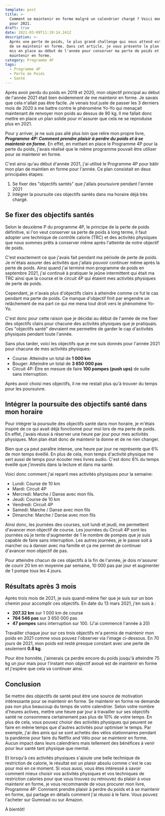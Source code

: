 ```yaml
---
template: post
title: >-
  Comment se maintenir en forme malgré un calendrier chargé ? Voici mon secret
  pour 2021.
draft: true
date: 2021-03-09T11:19:14.241Z
description: >-
  Après une perte de poids, le plus grand challenge qui nous attend est souvent
  de se maintenir en forme. Dans cet article, je vous présente le plan que j'ai
  mis en place au début de l'année pour conserver ma perte de poids et me
  maintenir en forme.
category: Programme 4P
tags:
  - Programme 4P
  - Perte de Poids
  - Santé
---
```

Après avoir perdu du poids en 2019 et 2020, mon objectif principal au début de l'année 2021 était bien évidemment de me maintenir en forme. Je savais que cela n'allait pas être facile. Je venais tout juste de passer les 3 derniers mois de 2020 à me battre contre le phénomène Yo-Yo qui menaçait maintenant de renvoyer mon poids au dessus de 90 kg. Il me fallait donc mettre en place un plan solide pour m'assurer que cela ne se reproduise plus en 2021.

Pour y arriver, je ne suis pas allé plus loin que relire mon propre livre, _**Programme 4P: Comment prendre plaisir à perdre du poids et à se maintenir en forme.**_  En effet, en mettant en place le Programme 4P pour la perte du poids, j'avais réalisé que le même programme pouvait être utiliser pour se maintenir en forme.

C'est ainsi qu'au début d'année 2021, j'ai utilisé le Programme 4P pour bâtir mon plan de maintien en forme pour l'année. Ce plan consistait en deux principales étapes:

1. Se fixer des "objectifs santés" que j'allais poursuivre pendant l'année 2021
2. Intégrer la poursuite ces objectifs santés dans ma horaire déjà très chargé.

## Se fixer des objectifs santés

Selon le deuxième P du programme 4P, le principe de la perte de poids définitive, si l'on veut conserver sa perte de poids à long terme, il faut adopter une technique de contrôle calorie (TRC) et des activités physiques que nous sommes prêts à conserver même après l'atteinte de notre objectif de poids.

C'est exactement ce que j'avais fait pendant ma période de perte de poids. Je m'étais assurer des activités que j'allais pouvoir continuer même après la perte de poids. Ainsi quand j'ai terminé mon programme de poids en septembre 2021, j'ai continué à pratiquer le jeûne intermittent qui était ma TRC ainsi que la course et le circuit 4P qui étaient mes activités physiques de perte de poids.

Cependant, je n'avais plus d'objectifs clairs à atteindre comme ce fut le cas pendant ma perte de poids. Ce manque d'objectif finit par engendre un relâchement de ma part ce qui me mena tout droit vers le phénomène Yo-Yo.

C'est donc pour cette raison que je décidai au début de l'année de me fixer des objectifs clairs pour chacune des activités physiques que je pratiquais. Ces "objectifs santé" devraient me permettre de garder le cap d'activités physiques pendant toute l'année.

Sans plus tarder, voici les objectifs que je me suis donnés pour l'année 2021 pour chacune de mes activités physiques:

* Course: Atteindre un total de **1 000 km**
* Bouger: Atteindre un total de **3 650 000 pas**
* Circuit 4P: Être en mesure de faire **100 pompes (push ups)** de suite sans interruption.

Après avoir choisi mes objectifs, il ne me restait plus qu'à trouver du temps pour les poursuivre.

## Intégrer la poursuite des objectifs santé dans mon horaire

Pour intégrer la poursuite des objectifs santé dans mon horaire, je m'étais inspiré de ce qui avait déjà fonctionné pour moi lors de ma perte de poids. En effet, j'avais réussi à réserver une heure par jour pour mes activités physiques. Mon plan était donc de maintenir la donne et de ne rien changer.

Bien que ça peut paraître intense, une heure par jour ne représente que 6% de mon temps éveillé. En plus de cela, mon temps d'activité physique me sert aussi de temps pour écouter mes livres audio. C'est donc 6% du temps éveillé que j'investis dans la lecture et dans ma santé.

Voici donc comment j'ai reparti mes activités physiques pour la semaine:

* Lundi: Course de 10 km
* Mardi: Circuit 4P
* Mercredi: Marche / Danse avec mon fils.
* Jeudi: Course de 10 km
* Vendredi: Circuit 4P
* Samedi: Marche / Danse avec mon fils
* Dimanche: Marche / Danse avec mon fils

Ainsi donc, les journées des courses, soit lundi et jeudi, me permettent d'avancer mon objectif de course. Les journées du Circuit 4P sont les journées où je tente d'augmenter de 1 le nombre de pompes que je suis capable de faire sans interruption. Les autres journées, je le passe soit à marcher ou à danser avec ma famille et ça me permet de continuer d'avancer mon objectif de pas.

Pour atteindre chacun de ces objectifs à la fin de l'année, je dois m'assurer de courir 20 km en moyenne par semaine, 10 000 pas par jour et augmenter de 1 pompe tous les 4 jours.

## Résultats après 3 mois

Après trois mois de 2021, je suis quand-même fier que je suis sur un bon chemin pour accomplir ces objectifs. En date du 13 mars 2021, j'en suis à :

* **207.32 km** sur 1 000 km de course
* **764 546 pas** sur 3 650 000 pas
* **47 pompes** sans interruption sur 100. (J'ai commencé l'année à 20)

Travailler chaque jour sur ces trois objectifs m'a permis de maintenir mon poids en 2021 comme vous pouvez l'observer via l'image ci-dessous. En 70 jours de 2021, mon poids est resté presque constant avec une perte de seulement **0.8 kg**.

Pour être honnête, j'aimerais ça perdre encore du poids jusqu'à atteindre 75 kg un jour mais pour l'instant mon objectif avoué est de maintenir en forme et j'espère que cela va continuer ainsi.

## Conclusion

Se mettre des objectifs de santé peut être une source de motivation intéressante pour se maintenir en forme. Se maintenir en forme ne demande pas non plus beaucoup du temps de votre calendrier. Selon votre nombre d'heures actives, mettre une heure par jour à travailler sur ses objectifs santé ne consommera certainement pas plus de 10% de votre temps. En plus de cela, vous pouvez choisir des activités physiques qui peuvent se faire en même temps que d'autres activités pour optimiser le temps. Par exemple, j'ai des amis qui se sont achetés des vélos stationnaires pendant la pandémie pour faire du Netflix and Vélo pour se maintenir en forme. Aucun impact dans leurs calendriers mais tellement des bénéfices à venir pour leur santé tant physique que mental.

Et lorsqu'à ces activités physiques s'ajoute une belle technique de restriction de calorie, le résultat est un plaisir absolu comme c'est le cas pour moi en ce moment. Si vous aussi, vous êtes intéressé à savoir comment mieux choisir vos activités physiques et vos techniques de restriction calories pour que vous trouvez ou retrouvez du plaisir à vous maintenir en forme, je vous recommande de vous procurer mon livre,  Programme 4P: Comment prendre plaisir à perdre du poids et à se maintenir en forme, qui partage en détails comment j'ai réussi à le faire. Vous pouvez l'acheter sur Gumroad ou sur Amazon.

À bientôt!
